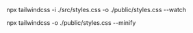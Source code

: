 npx tailwindcss -i ./src/styles.css -o ./public/styles.css --watch

npx tailwindcss -o ./public/styles.css --minify